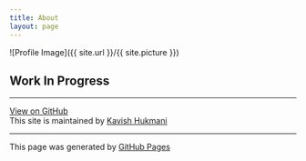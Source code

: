 ```yaml
---
title: About
layout: page
---
```

![Profile Image]({{ site.url }}/{{ site.picture }})


<h2>Work In Progress</h2>


<hr>
<a href="https://github.com/DoubleGremlin181/DoubleGremlin181.github.io/">View on GitHub</a>
<br />
This site is maintained by <a href="">Kavish Hukmani</a>
<hr>
This page was generated by <a href="https://pages.github.com/">GitHub Pages</a>
